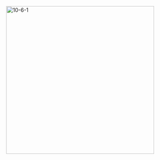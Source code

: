<img width="399" alt="10-6-1" src="https://github.com/user-attachments/assets/f2924d0a-1074-4703-bfe7-0fa1822e27e1">
